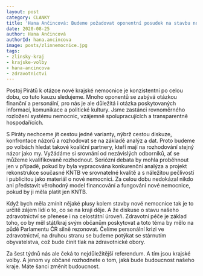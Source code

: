```yaml
---
layout: post
category: CLANKY
title: 'Hana Ančincová: Budeme požadovat oponentní posudek na stavbu nové nemocnice'
date: 2020-08-25
author: Hana Ančincová
authorId: hana.ancincova
image: posts/zlinnemocnice.jpg
tags: 
- zlinsky-kraj
- krajske-volby
- hana-ancincova
- zdravotnictvi
---
```


Postoj Pirátů k otázce nové krajské nemocnice je konzistentní po celou dobu, co tuto kauzu sledujeme. Mnoho oponentů se zabývá otázkou finanční a personální, pro nás je ale důležitá i otázka poskytovaných informací, komunikace a politické kultury. Jsme zastánci rovnoměrného rozložení systému nemocnic, vzájemně spolupracujících a transparentně hospodařících. 

S Piráty nechceme jít cestou jedné varianty, nýbrž cestou diskuze, konfrontace názorů a rozhodovat se na základě analýz a dat. Proto budeme po volbách hledat takové koaliční partnery, kteří mají na rozhodování stejný názor jako my. Vyžádáme si srovnání od nezávislých odborníků, ať se můžeme kvalifikovaně rozhodnout. Seriózní debata by mohla proběhnout jen v případě, pokud by byla vypracována konkurenční analýza a projekt rekonstrukce současné KNTB ve srovnatelné kvalitě a s náležitou pečlivostí i publicitou jako materiál o nové nemocnici. Za celou dobu nedokázal nikdo ani představit věrohodný model financování a fungování nové nemocnice, pokud by ji měla platit jen KNTB. 

Když bych měla zmínit nějaké plusy kolem stavby nové nemocnice tak je to určitě zájem lidí o to, co se na kraji děje. A že diskuse o stavu našeho zdravotnictví se přenese i na celostátní úroveň. Zdravotní péče je základ toho, co by měl stát/kraj svým občanům poskytovat a toto téma by mělo na půdě Parlamentu ČR silně rezonovat. Čelíme personální krizi ve zdravotnictví, na druhou stranu se budeme potýkat se stárnutím obyvatelstva, což bude činit tlak na zdravotnické obory. 

Za šest týdnů nás ale čeká to nejdůležitější referendum. A tím jsou krajské volby. A jenom vy občané rozhodnete o tom, jaká bude budoucnost našeho kraje. Máte šanci změnit budoucnost.
